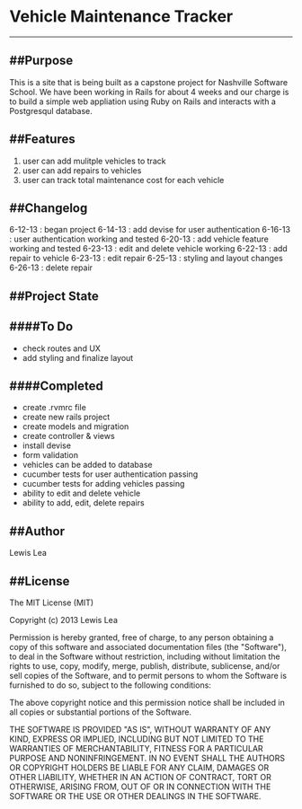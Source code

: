 # Vehicle Maintenance Tracker
-----------

##Purpose
------
This is a site that is being built as a capstone project for Nashville Software School.  We have been working in Rails for about 4 weeks and our charge is to build a simple web appliation using Ruby on Rails and interacts with a Postgresqul database.

##Features
------
1. user can add mulitple vehicles to track
2. user can add repairs to vehicles
4. user can track total maintenance cost for each vehicle

##Changelog
-----
6-12-13 : began project
6-14-13 : add devise for user authentication
6-16-13 : user authentication working and tested
6-20-13 : add vehicle feature working and tested
6-23-13 : edit and delete vehicle working
6-22-13 : add repair to vehicle
6-23-13 : edit repair
6-25-13 : styling and layout changes
6-26-13 : delete repair


##Project State
-----

####To Do
---
- check routes and UX
- add styling and finalize layout

####Completed
----
- create .rvmrc file
- create new rails project
- create models and migration
- create controller & views
- install devise
- form validation
- vehicles can be added to database
- cucumber tests for user authentication passing
- cucumber tests for adding vehicles passing
- ability to edit and delete vehicle
- ability to add, edit, delete repairs


##Author
------
Lewis Lea

##License
------
The MIT License (MIT)

Copyright (c) 2013 Lewis Lea

Permission is hereby granted, free of charge, to any person obtaining a copy of this software and associated documentation files (the "Software"), to deal in the Software without restriction, including without limitation the rights to use, copy, modify, merge, publish, distribute, sublicense, and/or sell copies of the Software, and to permit persons to whom the Software is furnished to do so, subject to the following conditions:

The above copyright notice and this permission notice shall be included in all copies or substantial portions of the Software.

THE SOFTWARE IS PROVIDED "AS IS", WITHOUT WARRANTY OF ANY KIND, EXPRESS OR IMPLIED, INCLUDING BUT NOT LIMITED TO THE WARRANTIES OF MERCHANTABILITY, FITNESS FOR A PARTICULAR PURPOSE AND NONINFRINGEMENT. IN NO EVENT SHALL THE AUTHORS OR COPYRIGHT HOLDERS BE LIABLE FOR ANY CLAIM, DAMAGES OR OTHER LIABILITY, WHETHER IN AN ACTION OF CONTRACT, TORT OR OTHERWISE, ARISING FROM, OUT OF OR IN CONNECTION WITH THE SOFTWARE OR THE USE OR OTHER DEALINGS IN THE SOFTWARE.